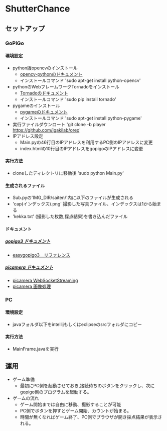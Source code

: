 # ShutterChance
## セットアップ
### GoPiGo
#### 環境設定
- python版opencvのインストール 
  - [opencv-pythonのドキュメント](http://labs.eecs.tottori-u.ac.jp/sd/Member/oyamada/OpenCV/html/index.html)
  - インストールコマンド 'sudo apt-get install python-opencv'
- pythonのWebフレームワークTornadoをインストール
  - [Tornadoのドキュメント](http://www.tornadoweb.org/en/stable/)  
  - インストールコマンド 'sudo pip install tornado'
- pygameのインストール
  - [pygameのドキュメント](http://westplain.sakuraweb.com/translate/pygame/)
  - インストールコマンド 'sudo apt-get install python-pygame' 
- 実行ファイルダウンロート 'git clone -b player https://github.com/igakilab/oreo'
- IPアドレス設定
  - Main.pyの46行目のIPアドレスを利用するPC側のIPアドレスに変更
  - index.htmlの10行目のIPアドレスをgopigoのIPアドレスに変更
 
#### 実行方法
- cloneしたディレクトリに移動後 'sudo python Main.py'

#### 生成されるファイル
- Sub.pyの'IMG_DIR/saiten/'内に以下のファイルが生成される
 - 'cap(インデックス).png' 撮影した写真ファイル、インデックスは1から始まる
 - 'kekka.txt' (撮影した枚数,採点結果)を書き込んだファイル

#### ドキュメント
##### [gopigo3 ドキュメント](http://gopigo3.readthedocs.io/en/master/index.html)
  - [easygopigo3　リファレンス](http://gopigo3.readthedocs.io/en/master/api-basic.html#easygopigo3)
##### [picamera ドキュメント](http://picamera.readthedocs.io/en/release-1.13/)
  - [picamera WebSocketStreaming](http://ami-gs.hatenablog.com/entry/2014/04/09/230224)
  - [picamera 画像処理](http://blog.livedoor.jp/tmako123-programming/archives/41536599.html)
  
### PC
#### 環境設定
- javaフォルダ以下をintellijもしくはeclipseのsrcフォルダにコピー 

#### 実行方法
- MainFrame.javaを実行

## 運用
- ゲーム準備
  - 最初にPC側を起動させておき,接続待ちのボタンをクリックし、次にgopigo側のプログラムを起動する。
- ゲームの流れ
  - ゲーム開始までは自由に移動、撮影することが可能
  - PC側でボタンを押すとゲーム開始、カウントが始まる。
  - 時間が無くなればゲーム終了、PC側でブラウザが開き採点結果が表示される。
